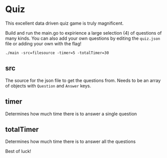 # Quiz

This excellent data driven quiz game is truly magnificent.

Build and run the main.go to expirience a large selection (4) of questions of many kinds. You can also add your own questions by editing the `quiz.json` file or adding your own with the flag!

`./main -src=filesource -timer=5 -totalTimer=30`

## src
The source for the json file to get the questions from. Needs to be an array of objects with `Question` and `Answer` keys.

## timer
Determines how much time there is to answer a single question

## totalTimer
Determines how much time there is to answer all the questions

Best of luck!
